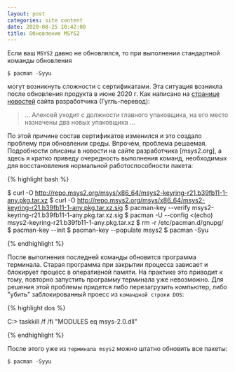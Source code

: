 ```yaml
---
layout: post
categories: site content
date: 2020-08-25 10:42:00
title: Обновление MSYS2
---
```


Если ваш `MSYS2` давно не обновлялся, то при выполнении стандартной команды обновления

```
$ pacman -Syyu
```

могут возникнуть сложности с сертификатами. Эта ситуация возникла после обновления продукта в июне 2020 г. Как написано на [странице новостей] сайта разработчика (Гугль-перевод):

> ... Алексей уходит с должности главного упаковщика,
> на его место назначены два новых упаковщика ...

По этой причине состав сертификатов изменился и это создало проблему при обновлении среды. Впрочем, проблема решаемая. Подробности описаны в новости на сайте разработчика [msys2.org], а здесь я кратко приведу очередность выполнения команд, необходимых для восстановления нормальной работоспособности пакета:

{% highlight bash %}

$ curl -O http://repo.msys2.org/msys/x86_64/msys2-keyring-r21.b39fb11-1-any.pkg.tar.xz
$ curl -O http://repo.msys2.org/msys/x86_64/msys2-keyring-r21.b39fb11-1-any.pkg.tar.xz.sig
$ pacman-key --verify msys2-keyring-r21.b39fb11-1-any.pkg.tar.xz.sig
$ pacman -U --config <(echo) msys2-keyring-r21.b39fb11-1-any.pkg.tar.xz
$ rm -r /etc/pacman.d/gnupg/
$ pacman-key --init
$ pacman-key --populate msys2
$ pacman -Syu

{% endhighlight %}

После выполнения последней команды обновится программа терминала. Старая программа при закрытии процесса зависает и блокирует процесс в оперативной памяти. На практике это приводит к тому, повторно запустить программу терминала уже невозможно. Для решения этой проблемы придется либо перезагрузить компьютер, либо "убить" заблокированный проесс из `командной строки DOS`:

{% highlight dos %}

С:\> taskkill /f /fi "MODULES eq msys-2.0.dll"

{% endhighlight %}

После этого уже из `терминала msys2` можно штатно обновить все пакеты:

```
$ pacman -Syyu
```

[странице новостей]: https://www.msys2.org/news/#2020-06-29-new-packagers

